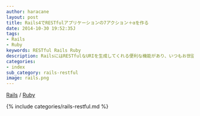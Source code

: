 ```yaml
---
author: haracane
layout: post
title: Rails4でRESTfulアプリケーションの7アクション＋αを作る
date: 2014-10-30 19:52:35J
tags:
- Rails
- Ruby
keywords: RESTful Rails Ruby
description: RailsにはRESTfulなURIを生成してくれる便利な機能があり、いつもお世話になっております。今回は連載形式でRESTfulなコントローラの作り方をご紹介します。
categories:
- index
sub_category: rails-restful
image: rails.png
---
```

[Rails](/tags/rails/) / [Ruby](/tags/ruby/)

{% include categories/rails-restful.md %}
